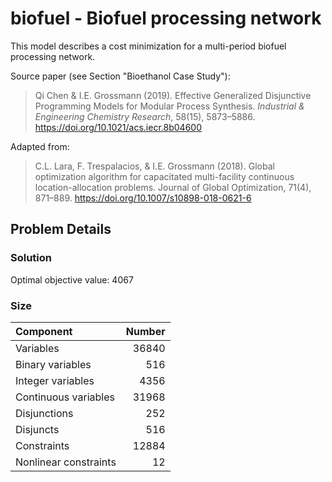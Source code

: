 # biofuel - Biofuel processing network

This model describes a cost minimization for a multi-period biofuel processing network.

Source paper (see Section "Bioethanol Case Study"):

> Qi Chen & I.E. Grossmann (2019). Effective Generalized Disjunctive Programming Models for Modular Process Synthesis. *Industrial & Engineering Chemistry Research*, 58(15), 5873–5886. https://doi.org/10.1021/acs.iecr.8b04600

Adapted from:

> C.L. Lara, F. Trespalacios, & I.E. Grossmann (2018). Global optimization algorithm for capacitated multi-facility continuous location-allocation problems. Journal of Global Optimization, 71(4), 871–889. https://doi.org/10.1007/s10898-018-0621-6

## Problem Details

### Solution

Optimal objective value: 4067

### Size
| Component             |   Number |
|:----------------------|---------:|
| Variables             |    36840 |
| Binary variables      |      516 |
| Integer variables     |     4356 |
| Continuous variables  |    31968 |
| Disjunctions          |      252 |
| Disjuncts             |      516 |
| Constraints           |    12884 |
| Nonlinear constraints |       12 |